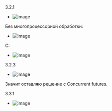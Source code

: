 3.2.1

- ![image](https://user-images.githubusercontent.com/104152574/206736282-15d8158d-ed91-4a97-97c4-69958de18a43.png)

Без многопроцессорной обработки: 

- ![image](https://user-images.githubusercontent.com/104152574/206760878-a98fc0e9-0d81-4764-b9dd-567ff4287beb.png)

С: 
- ![image](https://user-images.githubusercontent.com/104152574/206760933-31a2c2ca-ee27-4a1b-bc57-10fae13c9e93.png)

3.2.3
- ![image](https://user-images.githubusercontent.com/104152574/206765765-6d47a50c-0c2d-4958-a09d-81f33df5a787.png)

Значит оставляю решение с Concurrent futures.

3.3.1
- ![image](https://user-images.githubusercontent.com/104152574/208957409-8e2944e0-03fd-4598-8f5c-269e1edcd7d9.png)
